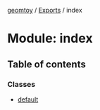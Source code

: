 [geomtoy](../README.md) / [Exports](../modules.md) / index

# Module: index

## Table of contents

### Classes

- [default](../classes/index.default.md)
